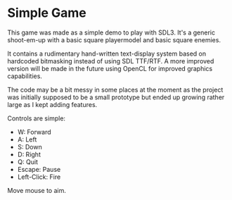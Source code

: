 # Simple Game
This game was made as a simple demo to play with SDL3. It's a generic shoot-em-up with a basic square playermodel and basic square enemies.

It contains a rudimentary hand-written text-display system based on hardcoded bitmasking instead of using SDL TTF/RTF.
A more improved version will be made in the future using OpenCL for improved graphics capabilities.

The code may be a bit messy in some places at the moment as the project was initially supposed to be a small prototype but ended up growing rather large as I kept adding features.

Controls are simple:
* W: Forward
* A: Left
* S: Down
* D: Right
* Q: Quit
* Escape: Pause
* Left-Click: Fire

Move mouse to aim.
